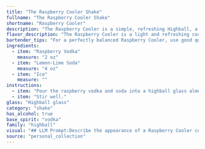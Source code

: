 ```yaml
---
title: "The Raspberry Cooler Shake"
fullname: "The Raspberry Cooler Shake"
shortname: "Raspberry Cooler"
description: "The Raspberry Cooler is a simple, refreshing Highball, a cocktail family originating in the 19th century. Its origins are likely rooted in the classic Gin & Tonic, substituting gin with raspberry vodka for a fruity twist. "
flavor_description: "The Raspberry Cooler is a light and refreshing cocktail with a sweet and tart flavor profile. The raspberry vodka provides a delicate berry sweetness that is balanced by the citrusy tang of the lemon-lime soda. The ice chills the drink and enhances its refreshing qualities. It's a perfect summer cocktail, easy to drink and ideal for a warm day. "
bartender_tips: "For a perfectly balanced Raspberry Cooler, use good quality raspberry vodka.  Chill it and your soda beforehand for a refreshing experience.  Don't over-ice the drink, just enough to chill the vodka.  A light hand with the soda is key; you want the raspberry flavor to shine, not get lost in fizz.  A lemon wedge garnish adds a beautiful touch and enhances the citrus notes. "
ingredients:
  - item: "Raspberry Vodka"
    measure: "2 oz"
  - item: "Lemon-Lime Soda"
    measure: "4 oz"
  - item: "Ice"
    measure: ""
instructions:
  - item: "Pour the raspberry vodka and soda into a highball glass almost filled with ice cubes."
  - item: "Stir well."
glass: "Highball glass"
category: "shake"
has_alcohol: true
base_spirit: "vodka"
family: "highball"
visual: "## LLM Prompt:Describe the appearance of a Raspberry Cooler cocktail, focusing on its color, texture, and any visual elements. The cocktail is made with Raspberry Vodka, Lemon-Lime Soda, and ice. Consider the following aspects:* **Color:** Is it a vibrant pink, a deep red, or a lighter blush? Is there any variation in color, like a gradient or layering?* **Texture:** Is it clear or cloudy? Does it have any visible ice chunks or bubbles? Is it thick or thin?* **Visual elements:** Are there any garnishes? How does the light interact with the drink (e.g., does it shimmer)? **Example:**  Imagine a tall glass filled with a vibrant pink beverage, slightly cloudy from the ice and soda. The color fades from a bright pink at the top to a more subtle blush at the bottom, creating a beautiful gradient. Tiny bubbles dance in the liquid, adding to the lively appearance. A sprig of fresh mint, resting on the rim, provides a touch of green and adds a refreshing aroma.  "
source: "personal_collection"
---
```


